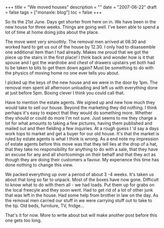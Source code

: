 +++
title = "We moved houses"
description = ""
date = "2007-06-22"
draft = false
tags = ["monaxle: blog"]
toc = false
+++

So its the 21st June. Days get shorter from here on in. We have been in the new house for three weeks. Things are going well. I've been able to spend a lot of time at home doing jobs about the place.

The move went very smoothly. The removal men arrived at 08.30 and worked hard to get us out of the house by 12.30. I only had to disassemble one additional item than I had already. Makes me proud that we got the piece up the stairs in the first place! I think back and wonder how is it that spouse and I got the wardrobe and chest of drawers upstairs yet both had to be taken to bits to get them down again? Must be something to do with the physics of moving home no one ever tells you about. 

I picked up the keys of the new house and we were in the door by 1pm. The removal men spent all afternoon unloading and left us with everything done at just before 5pm. Boxing clever I think you could call that.

Have to mention the estate agents. We signed up and new how much they would take to sell our house. Beyond the marketing they did nothing. I think perhaps it's easy to expect that they would do something more. Whether they should or could do more I'm not sure.  Just seems to me they charge a lot for what amounts to taking a few pictures, having them published and mailed out and then fielding a few inquiries. At a rough guess I 'd say a days work tops to market and get a buyer for our old house. It's that the market is ruled by estate agents is what I think is wrong. As a end note my impression of estate agents before this move was that they tell lies at the drop of a hat, that they take no responsibility for anything to do with a sale, that they have an excuse for any and all shortcomings on their behalf and that they act as though they are doing their customers a favour. My experience this time has done nothing to change this view.      

We packed everything up over a period of about 3 -4 weeks. It's taken us about that long so far to unpack. Most of the boxes have now gone. Difficult to know what to do with them all - we had loads. Put them up for grabs on the local freecyle and they soon went. Had to get rid of a lot of other junk that was left in the house. Had some help from brother in law on the day. As the removal men carried our stuff in we were carrying stuff out to take to the tip. Old beds, furniture, TV, fridge... 

That's it for now. More to write about but will make another post before this one gets too long.
